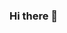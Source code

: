 ### Hi there 👋

<!--
**williamtsai726/williamtsai726** is a ✨ _special_ ✨ repository because its `README.md` (this file) appears on your GitHub profile.

Here are some ideas to get you started:

- 🔭 I’m currently working on GitHub
- 🌱 I’m currently learning how to use GitHub
- 👯 I’m looking to collaborate on GitHub
- 🤔 I’m looking for help with GitHub
- 💬 Ask me about GitHub
- 📫 How to reach me: williamtsai726@gmail.com
- 😄 Pronouns: he/him
- ⚡ Fun fact: no fun facts 
-->
